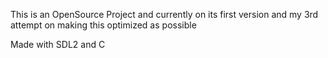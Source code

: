 This is an OpenSource Project and currently on its first version and my 3rd attempt on making this optimized as possible

Made with SDL2 and C 
